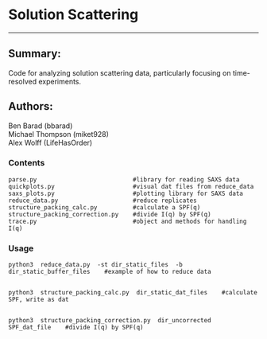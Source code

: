 # Solution Scattering
------------------

## Summary:

Code for analyzing solution scattering data, particularly focusing on 
time-resolved experiments.

## Authors:
Ben Barad (bbarad)  
Michael Thompson (miket928)  
Alex Wolff (LifeHasOrder)  


### Contents

```
parse.py                           #library for reading SAXS data
quickplots.py                      #visual dat files from reduce_data
saxs_plots.py                      #plotting library for SAXS data
reduce_data.py                     #reduce replicates
structure_packing_calc.py          #calculate a SPF(q)
structure_packing_correction.py    #divide I(q) by SPF(q)
trace.py                           #object and methods for handling I(q)
```

### Usage

```
python3  reduce_data.py  -st dir_static_files  -b dir_static_buffer_files    #example of how to reduce data


python3  structure_packing_calc.py  dir_static_dat_files    #calculate SPF, write as dat


python3  structure_packing_correction.py  dir_uncorrected  SPF_dat_file    #divide I(q) by SPF(q)

```


